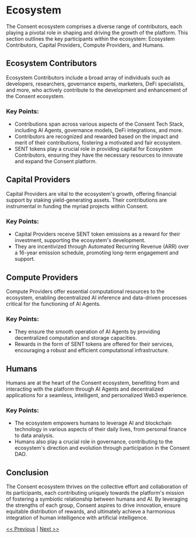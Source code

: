 # Ecosystem

The Consent ecosystem comprises a diverse range of contributors, each playing a pivotal role in shaping and driving the growth of the platform. This section outlines the key participants within the ecosystem: Ecosystem Contributors, Capital Providers, Compute Providers, and Humans.

## Ecosystem Contributors

Ecosystem Contributors include a broad array of individuals such as developers, researchers, governance experts, marketers, DeFi specialists, and more, who actively contribute to the development and enhancement of the Consent ecosystem.

### Key Points:

- Contributions span across various aspects of the Consent Tech Stack, including AI Agents, governance models, DeFi integrations, and more.
- Contributors are recognized and rewarded based on the impact and merit of their contributions, fostering a motivated and fair ecosystem.
- SENT tokens play a crucial role in providing capital for Ecosystem Contributors, ensuring they have the necessary resources to innovate and expand the Consent platform.

## Capital Providers

Capital Providers are vital to the ecosystem's growth, offering financial support by staking yield-generating assets. Their contributions are instrumental in funding the myriad projects within Consent.

### Key Points:

- Capital Providers receive SENT token emissions as a reward for their investment, supporting the ecosystem's development.
- They are incentivized through Automated Recurring Revenue (ARR) over a 16-year emission schedule, promoting long-term engagement and support.

## Compute Providers

Compute Providers offer essential computational resources to the ecosystem, enabling decentralized AI inference and data-driven processes critical for the functioning of AI Agents.

### Key Points:

- They ensure the smooth operation of AI Agents by providing decentralized computation and storage capacities.
- Rewards in the form of SENT tokens are offered for their services, encouraging a robust and efficient computational infrastructure.

## Humans

Humans are at the heart of the Consent ecosystem, benefiting from and interacting with the platform through AI Agents and decentralized applications for a seamless, intelligent, and personalized Web3 experience.

### Key Points:

- The ecosystem empowers humans to leverage AI and blockchain technology in various aspects of their daily lives, from personal finance to data analysis.
- Humans also play a crucial role in governance, contributing to the ecosystem's direction and evolution through participation in the Consent DAO.

## Conclusion

The Consent ecosystem thrives on the collective effort and collaboration of its participants, each contributing uniquely towards the platform's mission of fostering a symbiotic relationship between humans and AI. By leveraging the strengths of each group, Consent aspires to drive innovation, ensure equitable distribution of rewards, and ultimately achieve a harmonious integration of human intelligence with artificial intelligence.

[<< Previous](link-to-previous-section) | [Next >>](link-to-next-section)

